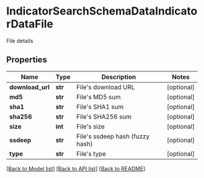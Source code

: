 # IndicatorSearchSchemaDataIndicatorDataFile

File details

## Properties
Name | Type | Description | Notes
------------ | ------------- | ------------- | -------------
**download_url** | **str** | File&#39;s download URL | [optional] 
**md5** | **str** | File&#39;s MD5 sum | [optional] 
**sha1** | **str** | File&#39;s SHA1 sum | [optional] 
**sha256** | **str** | File&#39;s SHA256 sum | [optional] 
**size** | **int** | File&#39;s size | [optional] 
**ssdeep** | **str** | File&#39;s ssdeep hash (fuzzy hash) | [optional] 
**type** | **str** | File&#39;s type | [optional] 

[[Back to Model list]](../README.md#documentation-for-models) [[Back to API list]](../README.md#documentation-for-api-endpoints) [[Back to README]](../README.md)


